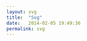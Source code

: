 ```yaml
---
layout: svg
title:  "Svg"
date:   2014-02-05 19:49:36
permalink: svg
---
```


<div id="container">
	<svg id="svg" viewBox="0 0 750 510"></svg>
</div>



<script>
	// var stoplight = Snap('#Layer_1')
</script>